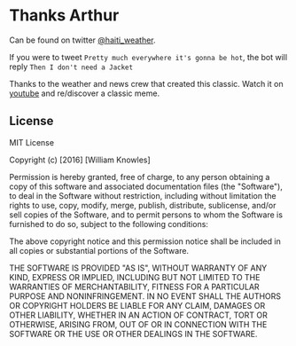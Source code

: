 # Thanks Arthur

Can be found on twitter [@haiti_weather](https://twitter.com/haiti_weather).

If you were to tweet `Pretty much everywhere it's gonna be hot`, the bot will reply `Then I don't need a Jacket`

Thanks to the weather and news crew that created this classic. Watch it on [youtube](https://www.youtube.com/watch?v=7QLSRMoKKS0) and re/discover a classic meme.

## License

MIT License

Copyright (c) [2016] [William Knowles]

Permission is hereby granted, free of charge, to any person obtaining a copy
of this software and associated documentation files (the "Software"), to deal
in the Software without restriction, including without limitation the rights
to use, copy, modify, merge, publish, distribute, sublicense, and/or sell
copies of the Software, and to permit persons to whom the Software is
furnished to do so, subject to the following conditions:

The above copyright notice and this permission notice shall be included in all
copies or substantial portions of the Software.

THE SOFTWARE IS PROVIDED "AS IS", WITHOUT WARRANTY OF ANY KIND, EXPRESS OR
IMPLIED, INCLUDING BUT NOT LIMITED TO THE WARRANTIES OF MERCHANTABILITY,
FITNESS FOR A PARTICULAR PURPOSE AND NONINFRINGEMENT. IN NO EVENT SHALL THE
AUTHORS OR COPYRIGHT HOLDERS BE LIABLE FOR ANY CLAIM, DAMAGES OR OTHER
LIABILITY, WHETHER IN AN ACTION OF CONTRACT, TORT OR OTHERWISE, ARISING FROM,
OUT OF OR IN CONNECTION WITH THE SOFTWARE OR THE USE OR OTHER DEALINGS IN THE
SOFTWARE.
